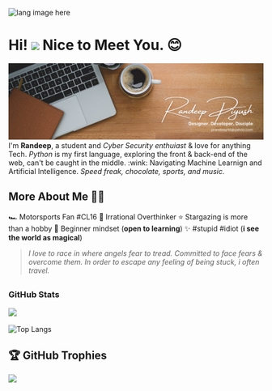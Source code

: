 <p align="left"><img width=15%" src="https://github.com/alansmathew/alansmathew/raw/master/lang.gif" alt="lang image here" /></p>

# Hi! <img src="https://media.giphy.com/media/hvRJCLFzcasrR4ia7z/giphy.gif" width="30px"> Nice to Meet You. :blush:

<img src="https://github.com/ranpy13/ranpy13/blob/main/banner2.png" alt="banner that says ranpy13 - code newbie always. content curator. contributing for good alongside an motorsport fan"> 
I'm <b>Randeep</b>, a student and <em>Cyber Security enthuiast</em> & love for anything Tech. <i>Python</i> is my first language, exploring the front & back-end of the web, can't be caught in the middle. :wink: Navigating Machine Learnign and Artificial Intelligence. <i>Speed freak, chocolate, sports, and music.</i>


## More About Me 👨‍🚀

🏎️ Motorsports Fan #CL16
:100: Irrational Overthinker
:star: Stargazing is more than a hobby
:apple: Beginner mindset (**open to learning**)
:sparkles: #stupid #idiot (**i see the world as magical**)


>*I love to race in where angels fear to tread. Committed to face fears & overcome them. In order to escape any feeling of being stuck, i often travel.*


## <h3 align="left">GitHub Stats</h3>

<a href="">
  <img align="centre" src="https://github-readme-stats.vercel.app/api?username=ranpy13&count_private=true&include_all_commits=true&show_icons=true&title_color=007bff&text_color=e7e7e7&icon_color=007bff&bg_color=171c28" />
<a />
  
![Top Langs](https://github-readme-stats.vercel.app/api/top-langs/?username=ranpy13&layout=compact&title_color=007bff&text_color=e7e7e7&icon_color=007bff&bg_color=171c28)
  
## 🏆 GitHub Trophies

![](https://github-profile-trophy.vercel.app/?username=ranpy13&theme=discord&no-frame=true&no-bg=false&margin-w=4)



